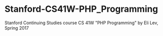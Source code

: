 # Stanford-CS41W-PHP_Programming
Stanford Continuing Studies course CS 41W  "PHP Programming" by Eli Lev, Spring 2017 

